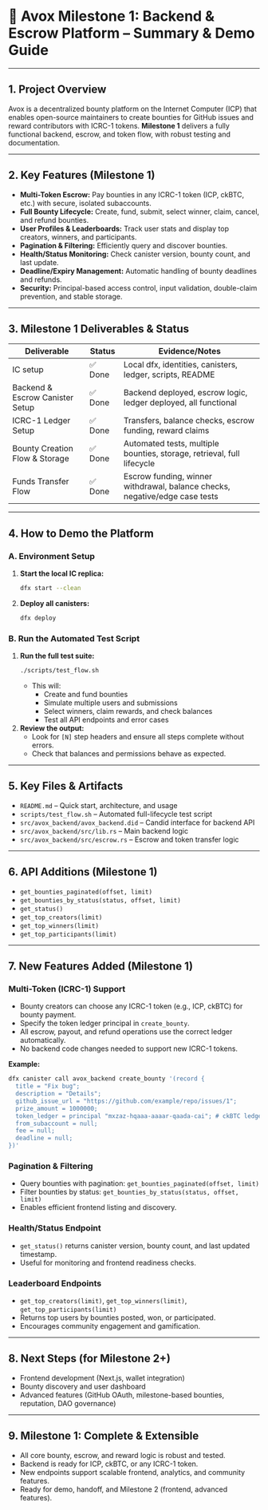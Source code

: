 # 🚀 Avox Milestone 1: Backend & Escrow Platform – Summary & Demo Guide

---

## 1. Project Overview
Avox is a decentralized bounty platform on the Internet Computer (ICP) that enables open-source maintainers to create bounties for GitHub issues and reward contributors with ICRC-1 tokens. **Milestone 1** delivers a fully functional backend, escrow, and token flow, with robust testing and documentation.

---

## 2. Key Features (Milestone 1)
- **Multi-Token Escrow:** Pay bounties in any ICRC-1 token (ICP, ckBTC, etc.) with secure, isolated subaccounts.
- **Full Bounty Lifecycle:** Create, fund, submit, select winner, claim, cancel, and refund bounties.
- **User Profiles & Leaderboards:** Track user stats and display top creators, winners, and participants.
- **Pagination & Filtering:** Efficiently query and discover bounties.
- **Health/Status Monitoring:** Check canister version, bounty count, and last update.
- **Deadline/Expiry Management:** Automatic handling of bounty deadlines and refunds.
- **Security:** Principal-based access control, input validation, double-claim prevention, and stable storage.

---

## 3. Milestone 1 Deliverables & Status
| Deliverable                                      | Status   | Evidence/Notes                                                                 |
|--------------------------------------------------|----------|-------------------------------------------------------------------------------|
| IC setup                                         | ✅ Done  | Local dfx, identities, canisters, ledger, scripts, README                     |
| Backend & Escrow Canister Setup                  | ✅ Done  | Backend deployed, escrow logic, ledger deployed, all functional               |
| ICRC-1 Ledger Setup                              | ✅ Done  | Transfers, balance checks, escrow funding, reward claims                      |
| Bounty Creation Flow & Storage                   | ✅ Done  | Automated tests, multiple bounties, storage, retrieval, full lifecycle        |
| Funds Transfer Flow                              | ✅ Done  | Escrow funding, winner withdrawal, balance checks, negative/edge case tests   |

---

## 4. How to Demo the Platform

### A. Environment Setup
1. **Start the local IC replica:**
   ```bash
   dfx start --clean
   ```
2. **Deploy all canisters:**
   ```bash
   dfx deploy
   ```

### B. Run the Automated Test Script
1. **Run the full test suite:**
   ```bash
   ./scripts/test_flow.sh
   ```
   - This will:
     - Create and fund bounties
     - Simulate multiple users and submissions
     - Select winners, claim rewards, and check balances
     - Test all API endpoints and error cases
2. **Review the output:**  
   - Look for `[N]` step headers and ensure all steps complete without errors.
   - Check that balances and permissions behave as expected.

---

## 5. Key Files & Artifacts
- `README.md` – Quick start, architecture, and usage
- `scripts/test_flow.sh` – Automated full-lifecycle test script
- `src/avox_backend/avox_backend.did` – Candid interface for backend API
- `src/avox_backend/src/lib.rs` – Main backend logic
- `src/avox_backend/src/escrow.rs` – Escrow and token transfer logic

---

## 6. API Additions (Milestone 1)
- `get_bounties_paginated(offset, limit)`
- `get_bounties_by_status(status, offset, limit)`
- `get_status()`
- `get_top_creators(limit)`
- `get_top_winners(limit)`
- `get_top_participants(limit)`

---

## 7. New Features Added (Milestone 1)

### Multi-Token (ICRC-1) Support
- Bounty creators can choose any ICRC-1 token (e.g., ICP, ckBTC) for bounty payment.
- Specify the token ledger principal in `create_bounty`.
- All escrow, payout, and refund operations use the correct ledger automatically.
- No backend code changes needed to support new ICRC-1 tokens.

**Example:**
```bash
dfx canister call avox_backend create_bounty '(record {
  title = "Fix bug";
  description = "Details";
  github_issue_url = "https://github.com/example/repo/issues/1";
  prize_amount = 1000000;
  token_ledger = principal "mxzaz-hqaaa-aaaar-qaada-cai"; # ckBTC ledger
  from_subaccount = null;
  fee = null;
  deadline = null;
})'
```

### Pagination & Filtering
- Query bounties with pagination: `get_bounties_paginated(offset, limit)`
- Filter bounties by status: `get_bounties_by_status(status, offset, limit)`
- Enables efficient frontend listing and discovery.

### Health/Status Endpoint
- `get_status()` returns canister version, bounty count, and last updated timestamp.
- Useful for monitoring and frontend readiness checks.

### Leaderboard Endpoints
- `get_top_creators(limit)`, `get_top_winners(limit)`, `get_top_participants(limit)`
- Returns top users by bounties posted, won, or participated.
- Encourages community engagement and gamification.

---

## 8. Next Steps (for Milestone 2+)
- Frontend development (Next.js, wallet integration)
- Bounty discovery and user dashboard
- Advanced features (GitHub OAuth, milestone-based bounties, reputation, DAO governance)

---

## 9. Milestone 1: Complete & Extensible
- All core bounty, escrow, and reward logic is robust and tested.
- Backend is ready for ICP, ckBTC, or any ICRC-1 token.
- New endpoints support scalable frontend, analytics, and community features.
- Ready for demo, handoff, and Milestone 2 (frontend, advanced features).